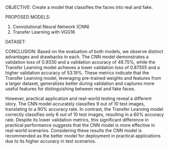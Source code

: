 OBJECTIVE: 
Create a model that classifies the faces into real and fake. 
 
PROPOSED MODELS: 
1. Convolutional Neural Network (CNN) 
2. Transfer Learning with VGG16 

DATASET:

 
CONCLUSION: 
Based on the evaluation of both models, we observe distinct advantages and drawbacks in each. 
The CNN model demonstrates a validation loss of 0.9330 and a validation accuracy of 49.75%, 
while the Transfer Learning model achieves a lower validation loss of 0.87555 and a higher 
validation accuracy of 53.19%. These metrics indicate that the Transfer Learning model, 
leveraging pre-trained weights and features from a larger dataset, generalizes better during 
validation and captures more useful features for distinguishing between real and fake faces. 
 
However, practical application and real-world testing reveal a different story. The CNN model 
accurately classifies 9 out of 10 test images, translating to a 90% accuracy rate. In contrast, the 
Transfer Learning model correctly classifies only 6 out of 10 test images, resulting in a 60% 
accuracy rate. Despite its lower validation metrics, this significant difference in practical performance suggests that the CNN model is
more effective in real-world scenarios. 
Considering these results the CNN model is recommended as the better model for deployment in 
practical applications due to its higher accuracy in test scenarios.
 
 


